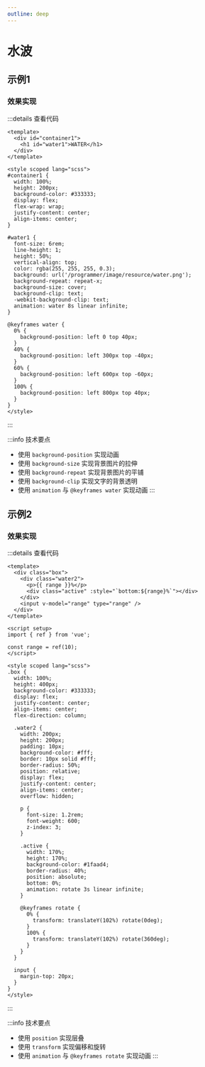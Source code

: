 ```yaml
---
outline: deep
---
```


# 水波


## 示例1

### 效果实现

<Water1 />

:::details 查看代码
```vue
<template>
  <div id="container1">
    <h1 id="water1">WATER</h1>
  </div>
</template>

<style scoped lang="scss">
#container1 {
  width: 100%;
  height: 200px;
  background-color: #333333;
  display: flex;
  flex-wrap: wrap;
  justify-content: center;
  align-items: center;
}

#water1 {
  font-size: 6rem;
  line-height: 1;
  height: 50%;
  vertical-align: top;
  color: rgba(255, 255, 255, 0.3);
  background: url('/programmer/image/resource/water.png');
  background-repeat: repeat-x;
  background-size: cover;
  background-clip: text;
  -webkit-background-clip: text;
  animation: water 8s linear infinite;
}

@keyframes water {
  0% {
    background-position: left 0 top 40px;
  }
  40% {
    background-position: left 300px top -40px;
  }
  60% {
    background-position: left 600px top -60px;
  }
  100% {
    background-position: left 800px top 40px;
  }
}
</style>
```
:::


:::info 技术要点
- 使用 `background-position` 实现动画
- 使用 `background-size` 实现背景图片的拉伸
- 使用 `background-repeat` 实现背景图片的平铺
- 使用 `background-clip` 实现文字的背景透明
- 使用 `animation` 与 `@keyframes water` 实现动画
:::

## 示例2

### 效果实现

<Water2 />

:::details 查看代码
```vue
<template>
  <div class="box">
    <div class="water2">
      <p>{{ range }}%</p>
      <div class="active" :style="`bottom:${range}%`"></div>
    </div>
    <input v-model="range" type="range" />
  </div>
</template>

<script setup>
import { ref } from 'vue';

const range = ref(10);
</script>

<style scoped lang="scss">
.box {
  width: 100%;
  height: 400px;
  background-color: #333333;
  display: flex;
  justify-content: center;
  align-items: center;
  flex-direction: column;

  .water2 {
    width: 200px;
    height: 200px;
    padding: 10px;
    background-color: #fff;
    border: 10px solid #fff;
    border-radius: 50%;
    position: relative;
    display: flex;
    justify-content: center;
    align-items: center;
    overflow: hidden;

    p {
      font-size: 1.2rem;
      font-weight: 600;
      z-index: 3;
    }

    .active {
      width: 170%;
      height: 170%;
      background-color: #1faad4;
      border-radius: 40%;
      position: absolute;
      bottom: 0%;
      animation: rotate 3s linear infinite;
    }

    @keyframes rotate {
      0% {
        transform: translateY(102%) rotate(0deg);
      }
      100% {
        transform: translateY(102%) rotate(360deg);
      }
    }
  }

  input {
    margin-top: 20px;
  }
}
</style>
```
:::

:::info 技术要点
- 使用 `position` 实现层叠
- 使用 `transform` 实现偏移和旋转
- 使用 `animation` 与 `@keyframes rotate` 实现动画
:::

<script setup>
import Water1 from './components/水波/Water1.vue'
import Water2 from './components/水波/Water2.vue'
</script>
